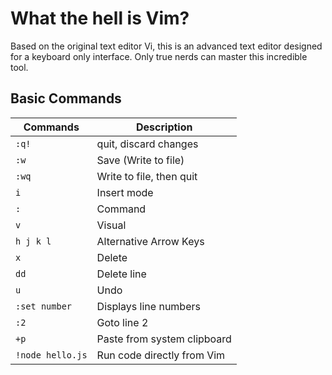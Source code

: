 # What the hell is Vim?
Based on the original text editor Vi, this is an advanced text editor designed for a keyboard only interface. Only true nerds can master this incredible tool.

## Basic Commands
| Commands | Description |
| --- | --- |
| `:q!` | quit, discard changes |
| `:w` | Save (Write to file) |
| `:wq` | Write to file, then quit |
| `i` | Insert mode |
| `:` | Command |
| `v` | Visual |
| `h j k l` | Alternative Arrow Keys |
| `x` | Delete |
| `dd` | Delete line |
| `u` | Undo |
| `:set number` | Displays line numbers |
| `:2` | Goto line 2 |
| `+p` | Paste from system clipboard |
| `!node hello.js` | Run code directly from Vim |
